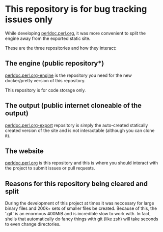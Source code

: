 # This repository is for bug tracking issues only

While developing [perldoc.perl.org](https://perldoc.perl.org/), it was more convenient to split the engine away from the exported static site.

These are the three repositories and how they interact:

## The engine (public repository\*)

[perldoc.perl.org-engine](https://github.com/OpusVL/perldoc.perl.org-engine) is the repository you need for the new docker/pretty version of this repository.

This repository is for code storage only.

## The output (public internet cloneable of the output)

[perldoc.perl.org-export](https://github.com/OpusVL/perldoc.perl.org-export) repository is simply the auto-created statically created version of the site and is not interactable (although you can clone it).

## The website

[perldoc.perl.org](https://github.com/OpusVL/perldoc.perl.org) is this repository and this is where you should interact with the project to submit issues or pull requests.

## Reasons for this repository being cleared and split

During the development of this project at times it was neccesary for large binary files and 200k+ sets of smaller files be created. Because of this, the '.git' is an enormous 400MiB and is incredible slow to work with. In fact, shells that automatically do fancy things with git (like zsh) will take seconds to even change directories.

